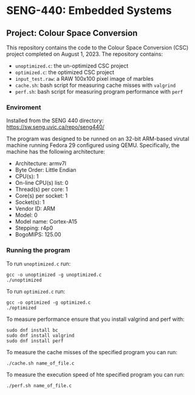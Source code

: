 # SENG-440: Embedded Systems

## Project: Colour Space Conversion
This repository contains the code to the Colour Space Conversion (CSC) project completed on August 1, 2023. The repository contains:

- `unoptimized.c`: the un-optimized CSC project
- `optimized.c`: the optimized CSC project
- `input_test.raw`: a RAW 100x100 pixel image of marbles
- `cache.sh`: bash script for measuring cache misses with `valgrind`
- `perf.sh`: bash script for measuring program performance with `perf`


### Enviroment
Installed from the SENG 440 directory: https://sw.seng.uvic.ca/repo/seng440/

The program was designed to be runned on an 32-bit ARM-based virutal machine running Fedora 29 configured using QEMU. Specifically, the machine has the following architecture:

- Architecture:    	armv7l
- Byte Order:      	Little Endian
- CPU(s):          	1
- On-line CPU(s) list: 0
- Thread(s) per core:  1
- Core(s) per socket:  1
- Socket(s):       	1
- Vendor ID:       	ARM
- Model:           	0
- Model name:     Cortex-A15
- Stepping:        	r4p0
- BogoMIPS:        125.00

### Running the program
To run `unoptimized.c` run:
```
gcc -o unoptimized -g unoptimized.c
./unoptimized
```

To run `optimized.c` run:
```
gcc -o optimized -g optimized.c
./optimized
```

To measure performance ensure that you install valgrind and perf with:

```
sudo dnf install bc
sudo dnf install valgrind
sudo dnf install perf
```

To measure the cache misses of the specified program you can run:
```
./cache.sh name_of_file.c
```

To measure the execution speed of hte specified program you can run:
```
./perf.sh name_of_file.c
```


